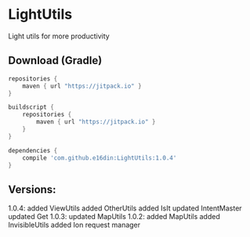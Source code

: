 # LightUtils
Light utils for more productivity

## Download (Gradle)

```groovy
repositories {
    maven { url "https://jitpack.io" }
}

buildscript {
    repositories {
        maven { url "https://jitpack.io" }
    }
}

dependencies {
    compile 'com.github.e16din:LightUtils:1.0.4'
}
```

## Versions:

1.0.4:
added ViewUtils
added OtherUtils
added IsIt
updated IntentMaster
updated Get
1.0.3:
updated MapUtils
1.0.2:
added MapUtils
added InvisibleUtils
added Ion request manager